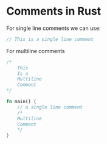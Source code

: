 # Comments in Rust

For single line comments we can use:
```rust
// This is a single line comment
```

For multiline comments
```rust
/*
    This
    Is a
    Multiline
    Comment
*/
```

```rust
fn main() {
    // a single line comment
    /*
    Multiline
    Comment
    */
}
```